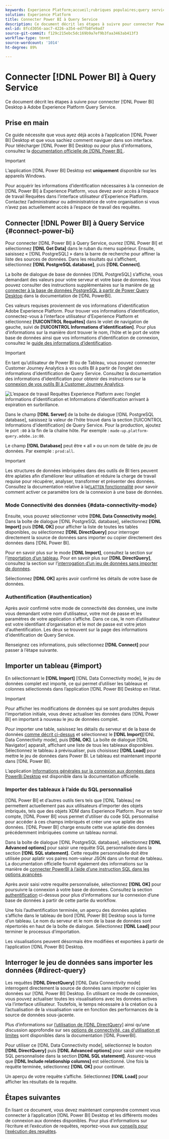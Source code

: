 ```yaml
---
keywords: Experience Platform;accueil;rubriques populaires;query service;Query Service;Power BI;power bi;se connecter à query service;
solution: Experience Platform
title: Connecter Power BI à Query Service
description: Ce document décrit les étapes à suivre pour connecter Power BI à Adobe Experience Platform Query Service.
exl-id: 8fcd3056-aac7-4226-a354-ed7fb8fe9ad7
source-git-commit: f129c215ebc5dc169b9a7ef9b3faa3463ab413f3
workflow-type: tm+mt
source-wordcount: '1014'
ht-degree: 89%

---
```


# Connecter [!DNL Power BI] à Query Service

Ce document décrit les étapes à suivre pour connecter [!DNL Power BI] Desktop à Adobe Experience Platform Query Service.

## Prise en main

Ce guide nécessite que vous ayez déjà accès à l’application [!DNL Power BI] Desktop et que vous sachiez comment naviguer dans son interface. Pour télécharger [!DNL Power BI] Desktop ou pour plus d’informations, consultez la [documentation officielle de  [!DNL Power BI] &#x200B;](https://docs.microsoft.com/fr-FR/power-bi/).

>[!IMPORTANT]
>
> L’application [!DNL Power BI] Desktop est **uniquement** disponible sur les appareils Windows.

Pour acquérir les informations d’identification nécessaires à la connexion de [!DNL Power BI] à Experience Platform, vous devez avoir accès à l’espace de travail Requêtes dans l’interface utilisateur d’Experience Platform. Contactez l’administrateur ou administratrice de votre organisation si vous n’avez pas actuellement accès à l’espace de travail des requêtes.

## Connecter [!DNL Power BI] à Query Service {#connect-power-bi}

Pour connecter [!DNL Power BI] à Query Service, ouvrez [!DNL Power BI] et sélectionnez **[!DNL Get Data]** dans le ruban du menu supérieur. Ensuite, saisissez « [!DNL PostgreSQL] » dans la barre de recherche pour affiner la liste des sources de données. Dans les résultats qui s’affichent, sélectionnez **[!DNL PostgreSQL database]**, puis **[!DNL Connect]**.

La boîte de dialogue de base de données [!DNL PostgreSQL] s’affiche, vous demandant des valeurs pour votre serveur et votre base de données. Vous pouvez consulter des instructions supplémentaires sur la manière de [se connecter à la base de données PostgreSQL à partir de Power Query Desktop](https://learn.microsoft.com/fr-fr/power-query/connectors/postgresql#connect-to-a-postgresql-database-from-power-query-desktop) dans la documentation de [!DNL PowerBI].

Ces valeurs requises proviennent de vos informations d’identification Adobe Experience Platform. Pour trouver vos informations d’identification, connectez-vous à l’interface utilisateur d’Experience Platform et sélectionnez **[!UICONTROL Requêtes]** dans le volet de navigation de gauche, suivi de **[!UICONTROL Informations d’identification]**. Pour plus d’informations sur la manière dont trouver le nom, l’hôte et le port de votre base de données ainsi que vos informations d’identification de connexion, consultez le [guide des informations d’identification](../ui/credentials.md).

>[!IMPORTANT]
>
>En tant qu’utilisateur de Power BI ou de Tableau, vous pouvez connecter Customer Journey Analytics à vos outils BI à partir de l’onglet des informations d’identification de Query Service. Consultez la documentation des informations d’identification pour obtenir des instructions sur la [connexion de vos outils BI à Customer Journey Analytics](../ui/credentials.md#connect-to-customer-journey-analytics).

![L’espace de travail Requêtes Experience Platform avec l’onglet Informations d’identification et Informations d’identification arrivant à expiration en surbrillance.](../images/clients/power-bi/query-service-credentials-page.png)

Dans le champ **[!DNL Server]** de la boîte de dialogue [!DNL PostgreSQL database], saisissez la valeur de l’hôte trouvé dans la section [!UICONTROL Informations d’identification] de Query Service. Pour la production, ajoutez le port `:80` à la fin de la chaîne hôte. Par exemple : `made-up.platform-query.adobe.io:80`.

Le champ **[!DNL Database]** peut être « all » ou un nom de table de jeu de données. Par exemple : `prod:all`.

>[!IMPORTANT]
>
>Les structures de données imbriquées dans des outils de BI tiers peuvent être aplaties afin d’améliorer leur utilisation et réduire la charge de travail requise pour récupérer, analyser, transformer et présenter des données. Consultez la documentation relative à la[`FLATTEN` fonctionnalité](../key-concepts/flatten-nested-data.md) pour savoir comment activer ce paramètre lors de la connexion à une base de données.

### Mode Connectivité des données {#data-connectivity-mode}

Ensuite, vous pouvez sélectionner votre **[!DNL Data Connectivity mode]**. Dans la boîte de dialogue [!DNL PostgreSQL database], sélectionnez **[!DNL Import]** puis **[!DNL OK]** pour afficher la liste de toutes les tables disponibles, ou sélectionnez **[!DNL DirectQuery]** pour interroger directement la source de données sans importer ou copier directement des données dans [!DNL Power BI].

Pour en savoir plus sur le mode **[!DNL Import]**, consultez la section sur l’[importation d’un tableau](#import). Pour en savoir plus sur **[!DNL DirectQuery]**, consultez la section sur l’[interrogation d’un jeu de données sans importer de données](#direct-query).

Sélectionnez **[!DNL OK]** après avoir confirmé les détails de votre base de données.

### Authentification {#authentication}

Après avoir confirmé votre mode de connectivité des données, une invite vous demandant votre nom d’utilisateur, votre mot de passe et les paramètres de votre application s’affiche. Dans ce cas, le nom d’utilisateur est votre identifiant d’organisation et le mot de passe est votre jeton d’authentification. Les deux se trouvent sur la page des informations d’identification de Query Service.

Renseignez ces informations, puis sélectionnez **[!DNL Connect]** pour passer à l’étape suivante.

## Importer un tableau {#import}

En sélectionnant le **[!DNL Import]** [!DNL Data Connectivity mode], le jeu de données complet est importé, ce qui permet d’utiliser les tableaux et colonnes sélectionnés dans l’application [!DNL Power BI] Desktop en l’état.

>[!IMPORTANT]
>
>Pour afficher les modifications de données qui se sont produites depuis l’importation initiale, vous devez actualiser les données dans [!DNL Power BI] en important à nouveau le jeu de données complet.

Pour importer une table, saisissez les détails du serveur et de la base de données [comme décrit ci-dessus](#connect-power-bi) et sélectionnez le **[!DNL Import]**&#x200B;[!DNL Data Connectivity mode], puis **[!DNL OK]**. La boîte de dialogue [!DNL Navigator] apparaît, affichant une liste de tous les tableaux disponibles. Sélectionnez le tableau à prévisualiser, puis choisissez **[!DNL Load]** pour mettre le jeu de données dans Power BI. Le tableau est maintenant importé dans [!DNL Power BI].

L’application [Informations générales sur la connexion aux données dans PowerBi Desktop](https://learn.microsoft.com/fr-fr/power-bi/connect-data/desktop-quickstart-connect-to-data#connect-to-data) est disponible dans la documentation officielle.

### Importer des tableaux à l’aide du SQL personnalisé

[!DNL Power BI] et d’autres outils tiers tels que [!DNL Tableau] ne permettent actuellement pas aux utilisateurs d’importer des objets imbriqués, tels que des objets XDM dans Experience Platform. Pour en tenir compte, [!DNL Power BI] vous permet d’utiliser du code SQL personnalisé pour accéder à ces champs imbriqués et créer une vue aplatie des données. [!DNL Power BI] charge ensuite cette vue aplatie des données précédemment imbriquées comme un tableau normal.

Dans la boîte de dialogue [!DNL PostgreSQL database], sélectionnez **[!DNL Advanced options]** pour saisir une requête SQL personnalisée dans la section **[!DNL SQL statement]**. Cette requête personnalisée doit être utilisée pour aplatir vos paires nom-valeur JSON dans un format de tableau. La documentation officielle fournit également des informations sur la manière de [connecter PowerBI à l’aide d’une instruction SQL dans les options avancées](https://learn.microsoft.com/fr-fr/power-query/connectors/postgresql#connect-using-advanced-options).

Après avoir saisi votre requête personnalisée, sélectionnez **[!DNL OK]** pour poursuivre la connexion à votre base de données. Consultez la section [authentification](#authentication) ci-dessus pour plus d’informations sur la connexion d’une base de données à partir de cette partie du workflow.

Une fois l’authentification terminée, un aperçu des données aplaties s’affiche dans le tableau de bord [!DNL Power BI] Desktop sous la forme d’un tableau. Le nom du serveur et le nom de la base de données sont répertoriés en haut de la boîte de dialogue. Sélectionnez **[!DNL Load]** pour terminer le processus d’importation.

Les visualisations peuvent désormais être modifiées et exportées à partir de l’application [!DNL Power BI] Desktop.

## Interroger le jeu de données sans importer les données {#direct-query}

Les requêtes **[!DNL DirectQuery]** [!DNL Data Connectivity mode] interrogent directement la source de données sans importer ni copier les données sur [!DNL Power BI] Desktop. En utilisant ce mode de connexion, vous pouvez actualiser toutes les visualisations avec les données actives via l’interface utilisateur. Toutefois, le temps nécessaire à la création ou à l’actualisation de la visualisation varie en fonction des performances de la source de données sous-jacente.

Plus d’informations sur [l’utilisation de  [!DNL DirectQuery]](https://learn.microsoft.com/fr-fr/power-bi/connect-data/desktop-use-directquery) ainsi qu’une discussion approfondie sur ses [options de connectivité, cas d’utilisation et limites](https://learn.microsoft.com/fr-fr/power-bi/connect-data/desktop-directquery-about) sont disponibles dans la documentation [!DNL PowerBI].

Pour utiliser ce [!DNL Data Connectivity mode], sélectionnez le bouton **[!DNL DirectQuery]** puis **[!DNL Advanced options]** pour saisir une requête SQL personnalisée dans la section **[!DNL SQL statement]**. Assurez-vous que **[!DNL Include relationship columns]** est sélectionné. Une fois la requête terminée, sélectionnez **[!DNL OK]** pour continuer.

Un aperçu de votre requête s’affiche. Sélectionnez **[!DNL Load]** pour afficher les résultats de la requête.

## Étapes suivantes

En lisant ce document, vous devez maintenant comprendre comment vous connecter à l’application [!DNL Power BI] Desktop et les différents modes de connexion aux données disponibles. Pour plus d’informations sur l’écriture et l’exécution de requêtes, reportez-vous aux [conseils pour l’exécution des requêtes](../best-practices/writing-queries.md).
